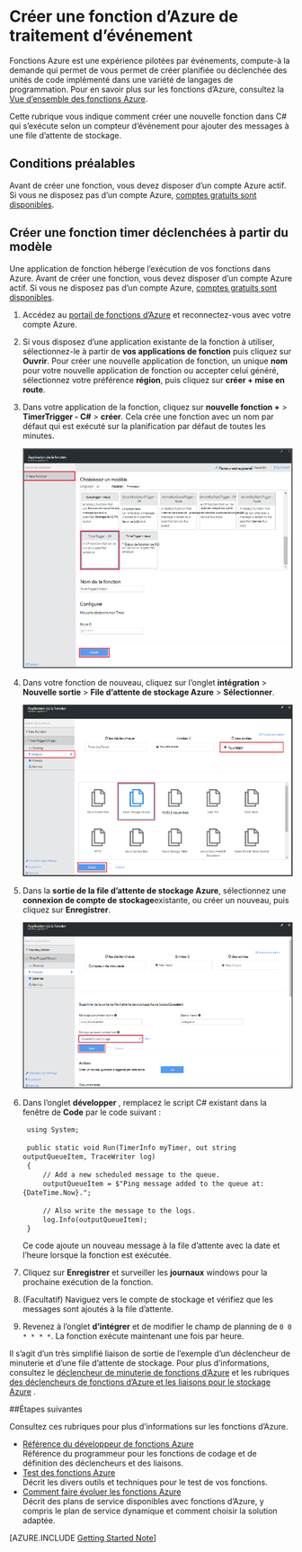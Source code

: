 <properties
   pageTitle="Créer une fonction de traitement des événements | Microsoft Azure"
   description="Utiliser des fonctions Azure créer une fonction C# qui s’exécute selon un timer de l’événement."
   services="functions"
   documentationCenter="na"
   authors="ggailey777"
   manager="erikre"
   editor=""
   tags=""
   />

<tags
   ms.service="functions"
   ms.devlang="multiple"
   ms.topic="get-started-article"
   ms.tgt_pltfrm="multiple"
   ms.workload="na"
   ms.date="09/25/2016"
   ms.author="glenga"/>
   
# <a name="create-an-event-processing-azure-function"></a>Créer une fonction d’Azure de traitement d’événement

Fonctions Azure est une expérience pilotées par événements, compute-à la demande qui permet de vous permet de créer planifiée ou déclenchée des unités de code implémenté dans une variété de langages de programmation. Pour en savoir plus sur les fonctions d’Azure, consultez la [Vue d’ensemble des fonctions Azure](functions-overview.md).

Cette rubrique vous indique comment créer une nouvelle fonction dans C# qui s’exécute selon un compteur d’événement pour ajouter des messages à une file d’attente de stockage. 

## <a name="prerequisites"></a>Conditions préalables 

Avant de créer une fonction, vous devez disposer d’un compte Azure actif. Si vous ne disposez pas d’un compte Azure, [comptes gratuits sont disponibles](https://azure.microsoft.com/free/).

## <a name="create-a-timer-triggered-function-from-the-template"></a>Créer une fonction timer déclenchées à partir du modèle

Une application de fonction héberge l’exécution de vos fonctions dans Azure. Avant de créer une fonction, vous devez disposer d’un compte Azure actif. Si vous ne disposez pas d’un compte Azure, [comptes gratuits sont disponibles](https://azure.microsoft.com/free/). 

1. Accédez au [portail de fonctions d’Azure](https://functions.azure.com/signin) et reconnectez-vous avec votre compte Azure.

2. Si vous disposez d’une application existante de la fonction à utiliser, sélectionnez-le à partir de **vos applications de fonction** puis cliquez sur **Ouvrir**. Pour créer une nouvelle application de fonction, un unique **nom** pour votre nouvelle application de fonction ou accepter celui généré, sélectionnez votre préférence **région**, puis cliquez sur **créer + mise en route**. 

3. Dans votre application de la fonction, cliquez sur **nouvelle fonction +** > **TimerTrigger - C#** > **créer**. Cela crée une fonction avec un nom par défaut qui est exécuté sur la planification par défaut de toutes les minutes. 

    ![Créer une nouvelle fonction déclenchée par un minuteur](./media/functions-create-an-event-processing-function/functions-create-new-timer-trigger.png)

4. Dans votre fonction de nouveau, cliquez sur l’onglet **intégration** > **Nouvelle sortie** > **File d’attente de stockage Azure** > **Sélectionner**.

    ![Créer une nouvelle fonction déclenchée par un minuteur](./media/functions-create-an-event-processing-function/functions-create-storage-queue-output-binding.png)

5. Dans la **sortie de la file d’attente de stockage Azure**, sélectionnez une **connexion de compte de stockage**existante, ou créer un nouveau, puis cliquez sur **Enregistrer**. 

    ![Créer une nouvelle fonction déclenchée par un minuteur](./media/functions-create-an-event-processing-function/functions-create-storage-queue-output-binding-2.png)

6. Dans l’onglet **développer** , remplacez le script C# existant dans la fenêtre de **Code** par le code suivant :

        using System;
        
        public static void Run(TimerInfo myTimer, out string outputQueueItem, TraceWriter log)
        {
            // Add a new scheduled message to the queue.
            outputQueueItem = $"Ping message added to the queue at: {DateTime.Now}.";
            
            // Also write the message to the logs.
            log.Info(outputQueueItem);
        }

    Ce code ajoute un nouveau message à la file d’attente avec la date et l’heure lorsque la fonction est exécutée.

7. Cliquez sur **Enregistrer** et surveiller les **journaux** windows pour la prochaine exécution de la fonction.

8. (Facultatif) Naviguez vers le compte de stockage et vérifiez que les messages sont ajoutés à la file d’attente.

9. Revenez à l’onglet **d’intégrer** et de modifier le champ de planning de `0 0 * * * *`. La fonction exécute maintenant une fois par heure. 

Il s’agit d’un très simplifié liaison de sortie de l’exemple d’un déclencheur de minuterie et d’une file d’attente de stockage. Pour plus d’informations, consultez le [déclencheur de minuterie de fonctions d’Azure](functions-bindings-timer.md) et les rubriques [des déclencheurs de fonctions d’Azure et les liaisons pour le stockage Azure](functions-bindings-storage.md) .

##<a name="next-steps"></a>Étapes suivantes

Consultez ces rubriques pour plus d’informations sur les fonctions d’Azure.

+ [Référence du développeur de fonctions Azure](functions-reference.md)  
Référence du programmeur pour les fonctions de codage et de définition des déclencheurs et des liaisons.
+ [Test des fonctions Azure](functions-test-a-function.md)  
Décrit les divers outils et techniques pour le test de vos fonctions.
+ [Comment faire évoluer les fonctions Azure](functions-scale.md)  
Décrit des plans de service disponibles avec fonctions d’Azure, y compris le plan de service dynamique et comment choisir la solution adaptée.  

[AZURE.INCLUDE [Getting Started Note](../../includes/functions-get-help.md)]
